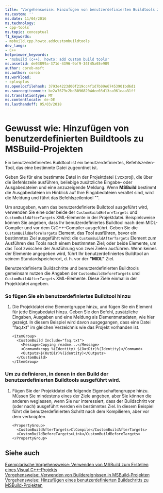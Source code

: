 ```yaml
---
title: 'Vorgehensweise: Hinzufügen von benutzerdefinierten Buildtools zu MSBuild-Projekten | Microsoft Docs'
ms.custom: ''
ms.date: 11/04/2016
ms.technology:
- cpp-tools
ms.topic: conceptual
f1_keywords:
- msbuild.cpp.howto.addcustombuildtools
dev_langs:
- C++
helpviewer_keywords:
- 'msbuild (c++), howto: add custom build tools'
ms.assetid: de03899a-371d-4396-9bf9-34f45a65e909
author: corob-msft
ms.author: corob
ms.workload:
- cplusplus
ms.openlocfilehash: 3793e4223d00f219cc4f1d7b09e67453901bd6d1
ms.sourcegitcommit: be2a7679c2bd80968204dee03d13ca961eaa31ff
ms.translationtype: MT
ms.contentlocale: de-DE
ms.lasthandoff: 05/03/2018
---
```

# <a name="how-to-add-custom-build-tools-to-msbuild-projects"></a>Gewusst wie: Hinzufügen von benutzerdefinierten Buildtools zu MSBuild-Projekten
Ein benutzerdefiniertes Buildtool ist ein benutzerdefiniertes, Befehlszeilen-Tool, das eine bestimmte Datei zugeordnet ist.  
  
 Geben Sie für eine bestimmte Datei in der Projektdatei (.vcxproj), die über die Befehlszeile ausführen, beliebige zusätzliche Eingabe- oder Ausgabedateien und eine anzuzeigende Meldung. Wenn **MSBuild** bestimmt die Ausgabedateien im Hinblick auf Ihre Eingabedateien veraltet sind, wird die Meldung und führt das Befehlszeilentool "".  
  
 Um anzugeben, wann das benutzerdefinierte Buildtool ausgeführt wird, verwenden Sie eine oder beide der `CustomBuildBeforeTargets` und `CustomBuildAfterTargets` XML-Elemente in der Projektdatei. Beispielsweise können Sie angeben, dass Ihr benutzerdefiniertes Buildtool nach dem MIDL-Compiler und vor dem C/C++-Compiler ausgeführt. Geben Sie die `CustomBuildBeforeTargets` Element, das Tool ausführen, bevor ein bestimmtes Ziel ausgeführt wird; die `CustomBuildAfterTargets` Element zum Ausführen des Tools nach einem bestimmten Ziel; oder beide Elemente, um das Tool zwischen der Ausführung von zwei Zielen ausführen. Wenn keines der Elemente angegeben wird, führt Ihr benutzerdefiniertes Buildtool an seinem Standardspeicherort, d. h. vor der **"MIDL"** Ziel.  
  
 Benutzerdefinierte Buildschritte und benutzerdefinierten Buildtools gemeinsam nutzen die Angaben der `CustomBuildBeforeTargets` und `CustomBuildAfterTargets` XML-Elemente. Diese Ziele einmal in der Projektdatei angeben.  
  
### <a name="to-add-a-custom-build-tool"></a>So fügen Sie ein benutzerdefiniertes Buildtool hinzu  
  
1.  Die Projektdatei eine Elementgruppe hinzu, und fügen Sie ein Element für jede Eingabedatei hinzu. Geben Sie den Befehl, zusätzliche Eingaben, Ausgaben und eine Meldung als Elementmetadaten, wie hier gezeigt. In diesem Beispiel wird davon ausgegangen, dass eine Datei "faq.txt" im gleichen Verzeichnis wie das Projekt vorhanden ist.  
  
    ```  
    <ItemGroup>  
      <CustomBuild Include="faq.txt">  
        <Message>Copying readme...</Message>  
        <Command>copy %(Identity) $(OutDir)%(Identity)</Command>  
        <Outputs>$(OutDir)%(Identity)</Outputs>  
      </CustomBuild>  
    </ItemGroup>  
    ```  
  
### <a name="to-define-where-in-the-build-the-custom-build-tools-will-execute"></a>Um zu definieren, in denen in den Build der benutzerdefinierten Buildtools ausgeführt wird.  
  
1.  Fügen Sie der Projektdatei die folgende Eigenschaftengruppe hinzu. Müssen Sie mindestens eines der Ziele angeben, aber Sie können die anderen weglassen, wenn Sie nur interessiert, dass der Buildschritt vor (oder nach) ausgeführt werden ein bestimmtes Ziel. In diesem Beispiel führt die benutzerdefinierten Schritt nach dem Kompilieren, aber vor dem verknüpfen.  
  
    ```  
    <PropertyGroup>  
      <CustomBuildAfterTargets>ClCompile</CustomBuildAfterTargets>  
      <CustomBuildBeforeTargets>Link</CustomBuildBeforeTargets>  
    </PropertyGroup>  
    ```  
  
## <a name="see-also"></a>Siehe auch  
 [Exemplarische Vorgehensweise: Verwenden von MSBuild zum Erstellen eines Visual C++-Projekts](../build/walkthrough-using-msbuild-to-create-a-visual-cpp-project.md)   
 [Vorgehensweise: Verwenden von Buildereignissen in MSBuild-Projekten](../build/how-to-use-build-events-in-msbuild-projects.md)   
 [Vorgehensweise: Hinzufügen eines benutzerdefinierten Buildschritts zu MSBuild-Projekten](../build/how-to-add-a-custom-build-step-to-msbuild-projects.md)